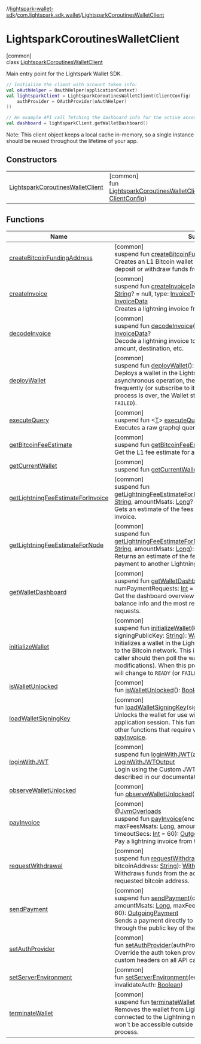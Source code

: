 //[lightspark-wallet-sdk](../../../index.md)/[com.lightspark.sdk.wallet](../index.md)/[LightsparkCoroutinesWalletClient](index.md)

# LightsparkCoroutinesWalletClient

[common]\
class [LightsparkCoroutinesWalletClient](index.md)

Main entry point for the Lightspark Wallet SDK.

```kotlin
// Initialize the client with account token info:
val oAuthHelper = OauthHelper(applicationContext)
val lightsparkClient = LightsparkCoroutinesWalletClient(ClientConfig(
    authProvider = OAuthProvider(oAuthHelper)
))

// An example API call fetching the dashboard info for the active account:
val dashboard = lightsparkClient.getWalletDashboard()
```

Note: This client object keeps a local cache in-memory, so a single instance should be reused throughout the lifetime of your app.

## Constructors

| | |
|---|---|
| [LightsparkCoroutinesWalletClient](-lightspark-coroutines-wallet-client.md) | [common]<br>fun [LightsparkCoroutinesWalletClient](-lightspark-coroutines-wallet-client.md)(config: [ClientConfig](../-client-config/index.md)) |

## Functions

| Name | Summary |
|---|---|
| [createBitcoinFundingAddress](create-bitcoin-funding-address.md) | [common]<br>suspend fun [createBitcoinFundingAddress](create-bitcoin-funding-address.md)(): [String](https://kotlinlang.org/api/latest/jvm/stdlib/kotlin/-string/index.html)<br>Creates an L1 Bitcoin wallet address which can be used to deposit or withdraw funds from the Lightning wallet. |
| [createInvoice](create-invoice.md) | [common]<br>suspend fun [createInvoice](create-invoice.md)(amountMsats: [Long](https://kotlinlang.org/api/latest/jvm/stdlib/kotlin/-long/index.html), memo: [String](https://kotlinlang.org/api/latest/jvm/stdlib/kotlin/-string/index.html)? = null, type: [InvoiceType](../../com.lightspark.sdk.wallet.model/-invoice-type/index.md) = InvoiceType.STANDARD): [InvoiceData](../../com.lightspark.sdk.wallet.model/-invoice-data/index.md)<br>Creates a lightning invoice from the current wallet. |
| [decodeInvoice](decode-invoice.md) | [common]<br>suspend fun [decodeInvoice](decode-invoice.md)(encodedInvoice: [String](https://kotlinlang.org/api/latest/jvm/stdlib/kotlin/-string/index.html)): [InvoiceData](../../com.lightspark.sdk.wallet.model/-invoice-data/index.md)?<br>Decode a lightning invoice to get its details included payment amount, destination, etc. |
| [deployWallet](deploy-wallet.md) | [common]<br>suspend fun [deployWallet](deploy-wallet.md)(): [Wallet](../../com.lightspark.sdk.wallet.model/-wallet/index.md)?<br>Deploys a wallet in the Lightspark infrastructure. This is an asynchronous operation, the caller should then poll the wallet frequently (or subscribe to its modifications). When this process is over, the Wallet status will change to `DEPLOYED` (or `FAILED`). |
| [executeQuery](execute-query.md) | [common]<br>suspend fun &lt;[T](execute-query.md)&gt; [executeQuery](execute-query.md)(query: Query&lt;[T](execute-query.md)&gt;): [T](execute-query.md)?<br>Executes a raw graphql query against the server. |
| [getBitcoinFeeEstimate](get-bitcoin-fee-estimate.md) | [common]<br>suspend fun [getBitcoinFeeEstimate](get-bitcoin-fee-estimate.md)(): [FeeEstimate](../../com.lightspark.sdk.wallet.model/-fee-estimate/index.md)<br>Get the L1 fee estimate for a deposit or withdrawal. |
| [getCurrentWallet](get-current-wallet.md) | [common]<br>suspend fun [getCurrentWallet](get-current-wallet.md)(): [Wallet](../../com.lightspark.sdk.wallet.model/-wallet/index.md)? |
| [getLightningFeeEstimateForInvoice](get-lightning-fee-estimate-for-invoice.md) | [common]<br>suspend fun [getLightningFeeEstimateForInvoice](get-lightning-fee-estimate-for-invoice.md)(encodedPaymentRequest: [String](https://kotlinlang.org/api/latest/jvm/stdlib/kotlin/-string/index.html), amountMsats: [Long](https://kotlinlang.org/api/latest/jvm/stdlib/kotlin/-long/index.html)? = null): [CurrencyAmount](../../com.lightspark.sdk.wallet.model/-currency-amount/index.md)<br>Gets an estimate of the fees that will be paid for a Lightning invoice. |
| [getLightningFeeEstimateForNode](get-lightning-fee-estimate-for-node.md) | [common]<br>suspend fun [getLightningFeeEstimateForNode](get-lightning-fee-estimate-for-node.md)(destinationNodePublicKey: [String](https://kotlinlang.org/api/latest/jvm/stdlib/kotlin/-string/index.html), amountMsats: [Long](https://kotlinlang.org/api/latest/jvm/stdlib/kotlin/-long/index.html)): [CurrencyAmount](../../com.lightspark.sdk.wallet.model/-currency-amount/index.md)<br>Returns an estimate of the fees that will be paid to send a payment to another Lightning node. |
| [getWalletDashboard](get-wallet-dashboard.md) | [common]<br>suspend fun [getWalletDashboard](get-wallet-dashboard.md)(numTransactions: [Int](https://kotlinlang.org/api/latest/jvm/stdlib/kotlin/-int/index.html) = 20, numPaymentRequests: [Int](https://kotlinlang.org/api/latest/jvm/stdlib/kotlin/-int/index.html) = 20): [WalletDashboard](../../com.lightspark.sdk.wallet.graphql/-wallet-dashboard/index.md)?<br>Get the dashboard overview for a Lightning wallet. Includes balance info and the most recent transactions and payment requests. |
| [initializeWallet](initialize-wallet.md) | [common]<br>suspend fun [initializeWallet](initialize-wallet.md)(keyType: [KeyType](../../com.lightspark.sdk.wallet.model/-key-type/index.md), signingPublicKey: [String](https://kotlinlang.org/api/latest/jvm/stdlib/kotlin/-string/index.html)): [Wallet](../../com.lightspark.sdk.wallet.model/-wallet/index.md)?<br>Initializes a wallet in the Lightspark infrastructure and syncs it to the Bitcoin network. This is an asynchronous operation, the caller should then poll the wallet frequently (or subscribe to its modifications). When this process is over, the Wallet status will change to `READY` (or `FAILED`). |
| [isWalletUnlocked](is-wallet-unlocked.md) | [common]<br>fun [isWalletUnlocked](is-wallet-unlocked.md)(): [Boolean](https://kotlinlang.org/api/latest/jvm/stdlib/kotlin/-boolean/index.html) |
| [loadWalletSigningKey](load-wallet-signing-key.md) | [common]<br>fun [loadWalletSigningKey](load-wallet-signing-key.md)(signingKeyBytesPEM: [ByteArray](https://kotlinlang.org/api/latest/jvm/stdlib/kotlin/-byte-array/index.html))<br>Unlocks the wallet for use with the SDK for the current application session. This function must be called before any other functions that require wallet signing keys, including [payInvoice](pay-invoice.md). |
| [loginWithJWT](login-with-j-w-t.md) | [common]<br>suspend fun [loginWithJWT](login-with-j-w-t.md)(accountId: [String](https://kotlinlang.org/api/latest/jvm/stdlib/kotlin/-string/index.html), jwt: [String](https://kotlinlang.org/api/latest/jvm/stdlib/kotlin/-string/index.html)): [LoginWithJWTOutput](../../com.lightspark.sdk.wallet.model/-login-with-j-w-t-output/index.md)<br>Login using the Custom JWT authentication scheme described in our documentation. |
| [observeWalletUnlocked](observe-wallet-unlocked.md) | [common]<br>fun [observeWalletUnlocked](observe-wallet-unlocked.md)(): Flow&lt;[Boolean](https://kotlinlang.org/api/latest/jvm/stdlib/kotlin/-boolean/index.html)&gt; |
| [payInvoice](pay-invoice.md) | [common]<br>@[JvmOverloads](https://kotlinlang.org/api/latest/jvm/stdlib/kotlin.jvm/-jvm-overloads/index.html)<br>suspend fun [payInvoice](pay-invoice.md)(encodedInvoice: [String](https://kotlinlang.org/api/latest/jvm/stdlib/kotlin/-string/index.html), maxFeesMsats: [Long](https://kotlinlang.org/api/latest/jvm/stdlib/kotlin/-long/index.html), amountMsats: [Long](https://kotlinlang.org/api/latest/jvm/stdlib/kotlin/-long/index.html)? = null, timeoutSecs: [Int](https://kotlinlang.org/api/latest/jvm/stdlib/kotlin/-int/index.html) = 60): [OutgoingPayment](../../com.lightspark.sdk.wallet.model/-outgoing-payment/index.md)<br>Pay a lightning invoice from the current wallet. |
| [requestWithdrawal](request-withdrawal.md) | [common]<br>suspend fun [requestWithdrawal](request-withdrawal.md)(amountSats: [Long](https://kotlinlang.org/api/latest/jvm/stdlib/kotlin/-long/index.html), bitcoinAddress: [String](https://kotlinlang.org/api/latest/jvm/stdlib/kotlin/-string/index.html)): [WithdrawalRequest](../../com.lightspark.sdk.wallet.model/-withdrawal-request/index.md)<br>Withdraws funds from the account and sends it to the requested bitcoin address. |
| [sendPayment](send-payment.md) | [common]<br>suspend fun [sendPayment](send-payment.md)(destinationPublicKey: [String](https://kotlinlang.org/api/latest/jvm/stdlib/kotlin/-string/index.html), amountMsats: [Long](https://kotlinlang.org/api/latest/jvm/stdlib/kotlin/-long/index.html), maxFeesMsats: [Long](https://kotlinlang.org/api/latest/jvm/stdlib/kotlin/-long/index.html), timeoutSecs: [Int](https://kotlinlang.org/api/latest/jvm/stdlib/kotlin/-int/index.html) = 60): [OutgoingPayment](../../com.lightspark.sdk.wallet.model/-outgoing-payment/index.md)<br>Sends a payment directly to a node on the Lightning Network through the public key of the node without an invoice. |
| [setAuthProvider](set-auth-provider.md) | [common]<br>fun [setAuthProvider](set-auth-provider.md)(authProvider: AuthProvider)<br>Override the auth token provider for this client to provide custom headers on all API calls. |
| [setServerEnvironment](set-server-environment.md) | [common]<br>fun [setServerEnvironment](set-server-environment.md)(environment: ServerEnvironment, invalidateAuth: [Boolean](https://kotlinlang.org/api/latest/jvm/stdlib/kotlin/-boolean/index.html)) |
| [terminateWallet](terminate-wallet.md) | [common]<br>suspend fun [terminateWallet](terminate-wallet.md)(): [Wallet](../../com.lightspark.sdk.wallet.model/-wallet/index.md)?<br>Removes the wallet from Lightspark infrastructure. It won't be connected to the Lightning network anymore and its funds won't be accessible outside of the Funds Recovery Kit process. |
